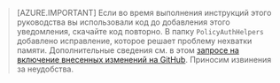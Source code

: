 > [AZURE.IMPORTANT]
	Если во время выполнения инструкций этого руководства вы использовали код до добавления этого уведомления, скачайте код повторно. В папку `PolicyAuthHelpers` добавлено исправление, которое решает проблему нехватки памяти. Дополнительные сведения см. в этом [запросе на включение внесенных изменений на GitHub](https://github.com/AzureADQuickStarts/B2C-WebApp-OpenIdConnect-DotNet/pull/4). Приносим извинения за неудобства.